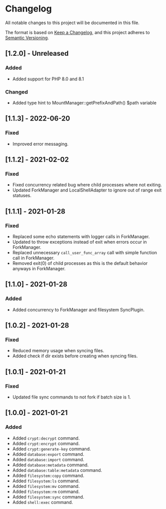 # Changelog
All notable changes to this project will be documented in this file.

The format is based on [Keep a Changelog](https://keepachangelog.com/en/1.0.0/),
and this project adheres to [Semantic Versioning](https://semver.org/spec/v2.0.0.html).

## [1.2.0] - Unreleased
### Added
- Added support for PHP 8.0 and 8.1

### Changed
- Added type hint to MountManager::getPrefixAndPath() $path variable

## [1.1.3] - 2022-06-20
### Fixed
- Improved error messaging.

## [1.1.2] - 2021-02-02
### Fixed
- Fixed concurrency related bug where child processes where not exiting.
- Updated ForkManager and LocalShellAdapter to ignore out of range exit statuses.

## [1.1.1] - 2021-01-28
### Fixed
- Replaced some echo statements with logger calls in ForkManager.
- Updated to throw exceptions instead of exit when errors occur in ForkManager.
- Replaced unnecessary `call_user_func_array` call with simple function call in ForkManager.
- Removed exit(0) of child processes as this is the default behavior anyways in ForkManager.

## [1.1.0] - 2021-01-28
### Added
- Added concurrency to ForkManager and filesystem SyncPlugin.

## [1.0.2] - 2021-01-28
### Fixed
- Reduced memory usage when syncing files.
- Added check if dir exists before creating when syncing files.

## [1.0.1] - 2021-01-21
### Fixed
- Updated file sync commands to not fork if batch size is 1.

## [1.0.0] - 2021-01-21
### Added
- Added `crypt:decrypt` command.
- Added `crypt:encrypt` command.
- Added `crypt:generate-key` command.
- Added `database:export` command.
- Added `database:import` command.
- Added `database:metadata` command.
- Added `database:table:metadata` command.
- Added `filesystem:copy` command.
- Added `filesystem:ls` command.
- Added `filesystem:mv` command.
- Added `filesystem:rm` command.
- Added `filesystem:sync` command.
- Added `shell:exec` command.
